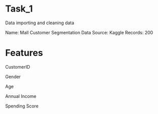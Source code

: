 # Task_1
Data importing and cleaning data

Name: Mall Customer Segmentation Data
Source: Kaggle
Records: 200

# Features

CustomerID

Gender

Age

Annual Income

Spending Score
